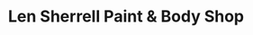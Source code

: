 ---
title: "Len Sherrell Paint & Body Shop"
url: /tulsa/len-sherrell-paint-and-body-shop/
shop: car repair
---